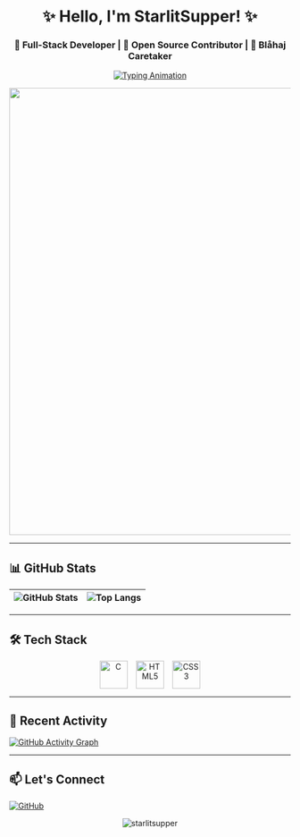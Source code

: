 <h1 align="center">✨ Hello, I'm StarlitSupper! ✨</h1>
<h3 align="center">🔭 Full-Stack Developer | 🌌 Open Source Contributor | 🦈 Blåhaj Caretaker</h3>

<p align="center">
  <a href="https://github.com/starlitsupper"><img src="https://readme-typing-svg.herokuapp.com?font=Fira+Code&size=24&duration=3000&color=7F00FF&width=550&lines=Welcome+to+my+GitHub+Profile!;Let's+build+something+awesome+%3A\)" alt="Typing Animation" /> </a>
</p>

<p align="center">
  <a href="https://github.com/starlitsupper">
    <img src="https://github-profile-3d-contrib.vercel.app/view?username=starlitsupper&theme=radical" onerror="this.parentElement.style.display='none'" width="800" />
  </a>
</p>

---

## **📊 GitHub Stats**
| ![GitHub Stats](https://github-readme-stats.vercel.app/api?username=starlitsupper&show_icons=true&theme=radical&hide_border=true) | ![Top Langs](https://github-readme-stats.vercel.app/api/top-langs/?username=starlitsupper&layout=compact&theme=radical&hide_border=true) |
|----------------------------------------------------------------------------------------------------------------------------------|----------------------------------------------------------------------------------------------------------------------------------------|

---

## **🛠️ Tech Stack**
<div align="center" style="display: flex; flex-wrap: wrap; justify-content: center; gap: 15px;">
  <img src="https://cdn.jsdelivr.net/gh/devicons/devicon/icons/c/c-original.svg" width="50" title="C"/>
  <img src="https://cdn.jsdelivr.net/gh/devicons/devicon/icons/html5/html5-original.svg" width="50" title="HTML5"/>
  <img src="https://cdn.jsdelivr.net/gh/devicons/devicon/icons/css3/css3-original.svg" width="50" title="CSS3"/>
</div>

---

## **🌌 Recent Activity**
[![GitHub Activity Graph](https://github-readme-activity-graph.vercel.app/graph?username=starlitsupper&theme=github-dark)](https://github.com/starlitsupper)

---

## **📫 Let's Connect**
[![GitHub](https://img.shields.io/badge/GitHub-181717?style=for-the-badge&logo=github&logoColor=white)](https://github.com/starlitsupper)

<p align="center">
  <img src="https://komarev.com/ghpvc/?username=starlitsupper&label=Profile%20Views&color=7F00FF&style=flat" alt="starlitsupper" />
</p>
